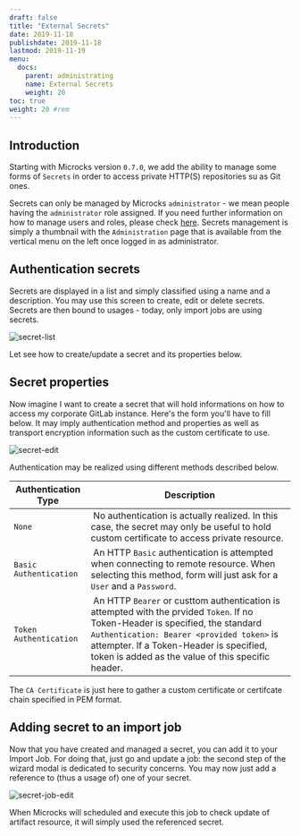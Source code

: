 ```yaml
---
draft: false
title: "External Secrets"
date: 2019-11-18
publishdate: 2019-11-18
lastmod: 2019-11-19
menu:
  docs:
    parent: administrating
    name: External Secrets
    weight: 20
toc: true
weight: 20 #rem
---
```


## Introduction

Starting with Microcks version `0.7.0`, we add the ability to manage some forms of `Secrets` in order to access private HTTP(S) repositories su as Git ones.

Secrets can only be managed by Microcks `administrator` - we mean people having the `administrator` role assigned. If you need further information on how to manage users and roles, please check [here](./users). Secrets management is simply a thumbnail with the `Administration` page that is available from the vertical menu on the left once logged in as administrator.

## Authentication secrets

Secrets are displayed in a list and simply classified using a name and a description. You may use this screen to create, edit or delete secrets. Secrets are then bound to usages - today, only import jobs are using secrets.

![secret-list](/images/secret-list.png)

Let see how to create/update a secret and its properties below.

## Secret properties 

Now imagine I want to create a secret that will hold informations on how to access my corporate GitLab instance. Here's the form you'll have to fill below. It may imply authentication method and properties as well as transport encryption information such as the custom certificate to use.

![secret-edit](/images/secret-edit.png)

Authentication may be realized using different methods described below.

| Authentication Type | Description |
| ------------------- | ----------- |
| `None` | No authentication is actually realized. In this case, the secret may only be useful to hold custom certificate to access private resource. |
| `Basic Authentication` | An HTTP `Basic` authentication is attempted when connecting to remote resource. When selecting this method, form will just ask for a `User` and a `Password`. |
| `Token Authentication` | An HTTP `Bearer` or custtom authentication is attempted with the prvided `Token`. If no Token-Header is specified, the standard `Authentication: Bearer <provided token>` is attempter. If a Token-Header is specified, token is added as the value of this specific header. |

The `CA Certificate` is just here to gather a custom certificate or certifcate chain specified in PEM format.

## Adding secret to an import job

Now that you have created and managed a secret, you can add it to your Import Job. For doing that, just go and update a job: the second step of the wizard modal is dedicated to security concerns. You may now just add a reference to (thus a usage of) one of your secret.

![secret-job-edit](/images/secret-job-edit.png)

When Microcks will scheduled and execute this job to check update of artifact resource, it will simply used the referenced secret.
